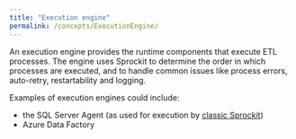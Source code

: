 ```yaml
---
title: "Execution engine"
permalink: /concepts/ExecutionEngine/
---
```


An execution engine provides the runtime components that execute ETL processes. The engine uses Sprockit to determine the order in which processes are executed, and to handle common issues like process errors, auto-retry, restartability and logging. 

Examples of execution engines could include:
* the SQL Server Agent (as used for execution by [classic Sprockit](https://richardswinbank.net/sprockit))
* Azure Data Factory

